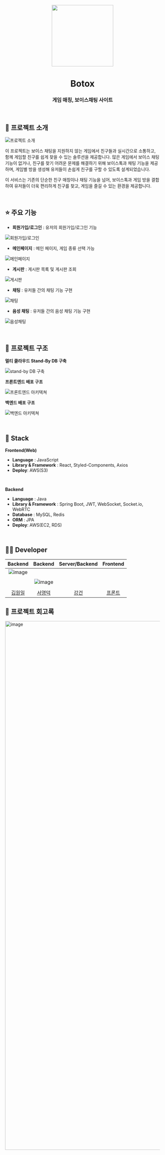 <p align="middle" >
  <img width="200px;" src="https://github.com/user-attachments/assets/127e9c2b-d907-44ac-b2ee-70fc43c3ebf1"/>
</p>
<h1 align="middle">Botox</h1>
<h3 align="middle">게임 매칭, 보이스채팅 사이트</h3>

<br>

## 📝 프로젝트 소개 
![프로젝트 소개](https://github.com/user-attachments/assets/8809a73b-c62c-4f84-9d2e-14f53eced911)

이 프로젝트는 보이스 채팅을 지원하지 않는 게임에서 친구들과 실시간으로 소통하고, 함께 게임할 친구를 쉽게 찾을 수 있는 솔루션을 제공합니다. 
많은 게임에서 보이스 채팅 기능이 없거나, 친구를 찾기 어려운 문제를 해결하기 위해 보이스톡과 채팅 기능을 제공하며, 게임별 방을 생성해 유저들이 손쉽게 친구를 구할 수 있도록 설계되었습니다.

이 서비스는 기존의 단순한 친구 매칭이나 채팅 기능을 넘어, 보이스톡과 게임 방을 결합하여 유저들이 더욱 편리하게 친구를 찾고, 게임을 즐길 수 있는 환경을 제공합니다.

<br/>

## ⭐ 주요 기능

- **회원가입/로그인** : 유저의 회원가입/로그인 기능

![회원가입/로그인](https://github.com/user-attachments/assets/8004ae50-e581-440d-8a23-3d2199b05974)

- **메인페이지** : 메인 페이지, 게임 종류 선택 가능

![메인페이지](https://github.com/user-attachments/assets/92fbf452-9bff-463b-bdbe-87345aa39348)

- **게시판** : 게시판 목록 및 게시판 조회

![게시판](https://github.com/user-attachments/assets/87bb72ee-cefc-4bcf-8ef6-66caea67ee9d)

- **채팅** : 유저들 간의 채팅 기능 구현

![채팅](https://github.com/user-attachments/assets/ff5388d6-c6f9-4c95-a75f-e65eb429f3de)

- **음성 채팅** : 유저들 간의 음성 채팅 기능 구현

![음성채팅](https://github.com/user-attachments/assets/793184ae-599d-4b4f-9fb4-9be5484b5c16)


<br/>

## 🔨 프로젝트 구조

**멀티 클라우드 Stand-By DB 구축**

![stand-by DB 구축](https://github.com/user-attachments/assets/a7909c0f-3c4a-4da3-a68d-28fcfff6bce0)

**프론트엔드 배포 구조**

![프론트엔드 아키텍쳐](https://github.com/user-attachments/assets/b6f9f03f-eab7-414d-be8e-e5f7fa180e23)

**백엔드 배포 구조**

![백엔드 아키텍쳐](https://github.com/user-attachments/assets/0fe30985-c66f-464c-96ba-38213de3ad18)

<br/>

## 🔧 Stack

**Frontend(Web)**
- **Language** : JavaScript
- **Library & Framework** : React, Styled-Components, Axios
- **Deploy**: AWS(S3)
<br />

**Backend**
- **Language** : Java 
- **Library & Framework** : Spring Boot, JWT, WebSocket, Socket.io, WebRTC
- **Database** : MySQL, Redis
- **ORM** : JPA
- **Deploy**: AWS(EC2, RDS)
<br/>

## 🙋‍♂️ Developer

|                                          Backend                                           |                                         Backend                                          |                                         Server/Backend                                          |                                         Frontend                                         |             
| :----------------------------------------------------------------------------------------: | :--------------------------------------------------------------------------------------: | :--------------------------------------------------------------------------------------: | :-------------------------------------------------------------------------------------: | 
| ![image](https://github.com/user-attachments/assets/5a837494-e328-4f5e-86ee-2207533e11f4)
 |  |  |  | 
|  | ![image](https://github.com/user-attachments/assets/b61d0958-86ec-461a-ac2f-9ded933728eb)
 |  |  | 
|                            [김원일](https://github.com/wonilkim0517)                            |                           [서영덕](https://github.com/asdfg6548)                           |                          [강건](https://github.com/IWBNN)                          |                         [프론트](https://github.com/tigerlcw)                          |                      )                          |                           

## 📝 프로젝트 회고록
<img width="1720" alt="image" src="https://github.com/user-attachments/assets/3f9c56cd-9ef2-45ef-9777-a2ae26c1b112">
